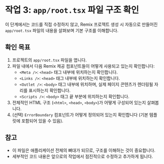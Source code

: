 # 작업 3: `app/root.tsx` 파일 구조 확인

이 단계에서는 코드를 직접 수정하지 않고, Remix 프로젝트 생성 시 자동으로 만들어진 `app/root.tsx` 파일의 내용을 살펴보며 기본 구조를 이해합니다.

## 확인 목표

1.  프로젝트의 `app/root.tsx` 파일을 엽니다.
2.  파일 내에서 다음 Remix 제공 컴포넌트들이 어떻게 사용되고 있는지 확인합니다:
    *   `<Meta />`: `<head>` 태그 내부에 위치하는지 확인합니다.
    *   `<Links />`: `<head>` 태그 내부에 위치하는지 확인합니다.
    *   `<Outlet />`: `<body>` 태그 내부에 위치하며, 실제 페이지 콘텐츠가 렌더링될 자리를 표시하는지 확인합니다.
    *   `<Scripts />`: `<body>` 태그 끝 부분에 위치하는지 확인합니다.
3.  전체적인 HTML 구조 (`<html>`, `<head>`, `<body>`)가 어떻게 구성되어 있는지 살펴봅니다.
4.  (선택) `ErrorBoundary` 컴포넌트가 어떻게 정의되어 있는지 확인합니다 (기본 템플릿에 포함되어 있을 수 있음).

## 참고

*   이 파일은 애플리케이션 전체의 뼈대가 되므로, 구조를 이해하는 것이 중요합니다.
*   세부적인 코드 내용은 앞으로의 작업에서 점진적으로 수정하고 추가하게 됩니다. 